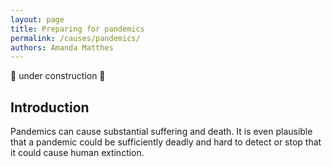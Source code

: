 ```yaml
---
layout: page
title: Preparing for pandemics
permalink: /causes/pandemics/
authors: Amanda Matthes
---
```


🚧 under construction 🚧

## Introduction

Pandemics can cause substantial suffering and death. It is even plausible that a pandemic could be sufficiently deadly and hard to detect or stop that it could cause human extinction.
